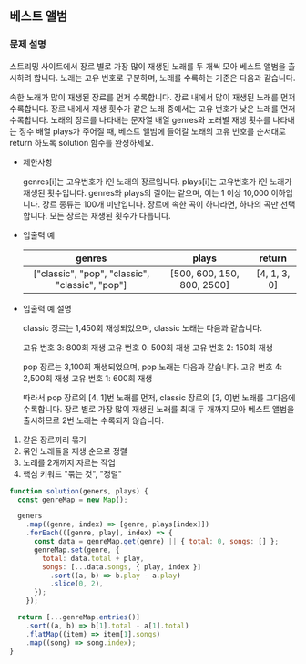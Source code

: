 ## 베스트 앨범

### 문제 설명

스트리밍 사이트에서 장르 별로 가장 많이 재생된 노래를 두 개씩 모아 베스트 앨범을 출시하려 합니다. 노래는 고유 번호로 구분하며, 노래를 수록하는 기준은 다음과 같습니다.

속한 노래가 많이 재생된 장르를 먼저 수록합니다.
장르 내에서 많이 재생된 노래를 먼저 수록합니다.
장르 내에서 재생 횟수가 같은 노래 중에서는 고유 번호가 낮은 노래를 먼저 수록합니다.
노래의 장르를 나타내는 문자열 배열 genres와 노래별 재생 횟수를 나타내는 정수 배열 plays가 주어질 때, 베스트 앨범에 들어갈 노래의 고유 번호를 순서대로 return 하도록 solution 함수를 완성하세요.

- 제한사항

  genres[i]는 고유번호가 i인 노래의 장르입니다.
  plays[i]는 고유번호가 i인 노래가 재생된 횟수입니다.
  genres와 plays의 길이는 같으며, 이는 1 이상 10,000 이하입니다.
  장르 종류는 100개 미만입니다.
  장르에 속한 곡이 하나라면, 하나의 곡만 선택합니다.
  모든 장르는 재생된 횟수가 다릅니다.

- 입출력 예

  |                     genres                      |           plays            |    return    |
  | :---------------------------------------------: | :------------------------: | :----------: |
  | ["classic", "pop", "classic", "classic", "pop"] | [500, 600, 150, 800, 2500] | [4, 1, 3, 0] |

- 입출력 예 설명

  classic 장르는 1,450회 재생되었으며, classic 노래는 다음과 같습니다.

  고유 번호 3: 800회 재생
  고유 번호 0: 500회 재생
  고유 번호 2: 150회 재생

  pop 장르는 3,100회 재생되었으며, pop 노래는 다음과 같습니다.
  고유 번호 4: 2,500회 재생
  고유 번호 1: 600회 재생

  따라서 pop 장르의 [4, 1]번 노래를 먼저, classic 장르의 [3, 0]번 노래를 그다음에 수록합니다.
  장르 별로 가장 많이 재생된 노래를 최대 두 개까지 모아 베스트 앨범을 출시하므로 2번 노래는 수록되지 않습니다.

1. 같은 장르끼리 묶기
2. 묶인 노래들을 재생 순으로 정렬
3. 노래를 2개까지 자르는 작업
4. 핵심 키워드 "묶는 것", "정렬"

```jsx
function solution(geners, plays) {
  const genreMap = new Map();

  geners
    .map((genre, index) => [genre, plays[index]])
    .forEach(([genre, play], index) => {
      const data = genreMap.get(genre) || { total: 0, songs: [] };
      genreMap.set(genre, {
        total: data.total + play,
        songs: [...data.songs, { play, index }]
          .sort((a, b) => b.play - a.play)
          .slice(0, 2),
      });
    });

  return [...genreMap.entries()]
    .sort((a, b) => b[1].total - a[1].total)
    .flatMap((item) => item[1].songs)
    .map((song) => song.index);
}
```
